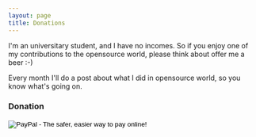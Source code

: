 ```yaml
---
layout: page
title: Donations
---
```


I'm an universitary student, and I have no incomes. So if you enjoy one of
my contributions to the opensource world, please think about offer me a beer
:-)

Every month I'll do a post about what I did in opensource world, so you know
what's going on.

### Donation

<form action="https://www.paypal.com/cgi-bin/webscr" method="post" target="_top">
<input type="hidden" name="cmd" value="_donations">
<input type="hidden" name="business" value="riccardo@rpadovani.com">
<input type="hidden" name="lc" value="US">
<input type="hidden" name="item_name" value="Riccardo Padovani">
<input type="hidden" name="no_note" value="0">
<input type="hidden" name="currency_code" value="EUR">
<input type="hidden" name="bn" value="PP-DonationsBF:btn_donate_LG.gif:NonHostedGuest">
<input type="image" src="https://www.paypalobjects.com/en_US/i/btn/btn_donate_LG.gif" border="0" name="submit" alt="PayPal - The safer, easier way to pay online!">
<img alt="" border="0" src="https://www.paypalobjects.com/en_US/i/scr/pixel.gif" width="1" height="1">
</form>



